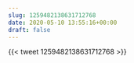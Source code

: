 ```yaml
---
slug: 1259482138631712768
date: 2020-05-10 13:55:16+00:00
draft: false
---
```


{{< tweet 1259482138631712768 >}}

